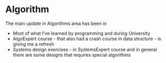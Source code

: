 # Algorithm

The main update in Algorithms area has been in

- Most of what I've learned by programming and during University
- AlgoExpert course - that also had a crash course in data structure - is giving me a refresh
- Systems design exercises - in SystemsExpert course and in general there are some designs that requires special algorithms
